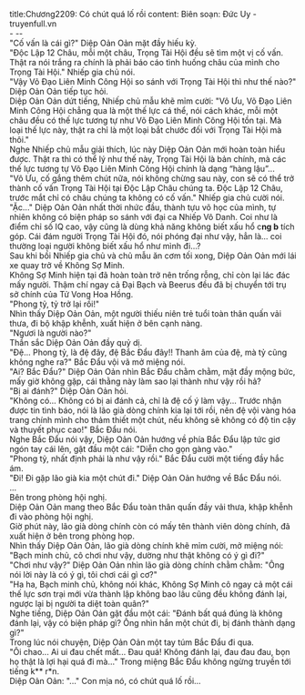 title:Chương2209: Có chút quá lố rồi
content:
Biên soạn: Đức Uy - truyenfull.vn<br>- --<br>"Cố vấn là cái gì?" Diệp Oản Oản mặt đầy hiếu kỳ.<br>"Độc Lập 12 Châu, mỗi một châu, Trọng Tài Hội đều sẽ tìm một vị cố vấn. Thật ra nói trắng ra chính là phải báo cáo tình huống châu của mình cho Trọng Tài Hội." Nhiếp gia chủ nói.<br>"Vậy Võ Đạo Liên Minh Công Hội so sánh với Trọng Tài Hội thì như thế nào?" Diệp Oản Oản tiếp tục hỏi.<br>Diệp Oản Oản dứt tiếng, Nhiếp chủ mẫu khẽ mỉm cười: "Vô Ưu, Võ Đạo Liên Minh Công Hội chẳng qua là một thế lực cá thể, nói cách khác, mỗi một châu đều có thế lực tương tự như Võ Đạo Liên Minh Công Hội tồn tại. Mà loại thế lực này, thật ra chỉ là một loại bắt chước đối với Trọng Tài Hội mà thôi."<br>Nghe Nhiếp chủ mẫu giải thích, lúc này Diệp Oản Oản mới hoàn toàn hiểu được. Thật ra thì có thể lý như thế này, Trọng Tài Hội là bản chính, mà các thế lực tương tự Võ Đạo Liên Minh Công Hội chính là dạng “hàng lậu”...<br>"Vô Ưu, cố gắng thêm chút nữa, nói không chừng sau này, con sẽ có thể trở thành cố vấn Trọng Tài Hội tại Độc Lập Châu chúng ta. Độc Lập 12 Châu, trước mắt chỉ có châu chúng ta không có cố vấn." Nhiếp gia chủ cười nói.<br>"Ặc..." Diệp Oản Oản nhất thời nhức đầu, thành tựu võ học của mình, tự nhiên không có biện pháp so sánh với đại ca Nhiếp Vô Danh. Coi như là điểm chỉ số IQ cao, vậy cũng là dùng khả năng không biết xấu hổ c**ng b** tích góp. Cái đám người Trọng Tài Hội đó, nói phóng đại như vậy, hẳn là... coi thường loại người không biết xấu hổ như mình đi...?<br>Sau khi bồi Nhiếp gia chủ và chủ mẫu ăn cơm tối xong, Diệp Oản Oản mới lái xe quay trở về Không Sợ Minh.<br>Không Sợ Minh hiện tại đã hoàn toàn trở nên trống rỗng, chỉ còn lại lác đác mấy người. Thậm chí ngay cả Đại Bạch và Beerus đều đã bị chuyển tới trụ sở chính của Tử Vong Hoa Hồng.<br>"Phong tỷ, tỷ trở lại rồi!"<br>Nhìn thấy Diệp Oản Oản, một người thiếu niên trẻ tuổi toàn thân quấn vải thưa, đi bộ khập khễnh, xuất hiện ở bên cạnh nàng.<br>"Ngươi là người nào?"<br>Thần sắc Diệp Oản Oản đầy quỷ dị.<br>"Đệ... Phong tỷ, là đệ đây, đệ Bắc Đẩu đây!! Thanh âm của đệ, mà tỷ cũng không nghe ra?" Bắc Đẩu vội vã mở miệng nói.<br>"Ai? Bắc Đẩu?" Diệp Oản Oản nhìn Bắc Đẩu chằm chằm, mặt đầy mộng bức, mấy giờ không gặp, cái thằng này làm sao lại thành như vậy rồi hả?<br>"Bị ai đánh?" Diệp Oản Oản hỏi.<br>"Không có... Không có bị ai đánh cả, chỉ là đệ cố ý làm vậy... Trước nhận được tin tình báo, nói là lão già dòng chính kia lại tới rồi, nên đệ vội vàng hóa trang chính mình cho thảm thiết một chút, nếu không sẽ không có độ tin cậy và thuyết phục cao!" Bắc Đẩu nói.<br>Nghe Bắc Đẩu nói vậy, Diệp Oản Oản hướng về phía Bắc Đẩu lập tức giơ ngón tay cái lên, gật đầu một cái: "Diễn cho gọn gàng vào."<br>"Phong tỷ, nhất định phải là như vậy rồi." Bắc Đẩu cười một tiếng đầy hắc ám.<br>"Đi! Đi gặp lão già kia một chút đi." Diệp Oản Oản hướng về Bắc Đẩu nói.<br>...<br>Bên trong phòng hội nghị.<br>Diệp Oản Oản mang theo Bắc Đẩu toàn thân quấn đầy vải thưa, khập khễnh đi vào phòng hội nghị.<br>Giờ phút này, lão già dòng chính còn có mấy tên thành viên dòng chính, đã xuất hiện ở bên trong phòng họp.<br>Nhìn thấy Diệp Oản Oản, lão già dòng chính khẽ mỉm cười, mở miệng nói: "Bạch minh chủ, cô chơi như vậy, dường như thật không có ý gì đi?"<br>"Chơi như vậy?" Diệp Oản Oản nhìn lão già dòng chính chằm chằm: "Ông nói lời này là có ý gì, tôi chơi cái gì cơ?"<br>"Ha ha, Bạch minh chủ, không nói khác, Không Sợ Minh cô ngay cả một cái thế lực sơn trại mới vừa thành lập không bao lâu cũng đều không đánh lại, ngược lại bị người ta diệt toàn quân?"<br>Nghe tiếng, Diệp Oản Oản gật đầu một cái: "Đánh bất quá đúng là không đánh lại, vậy có biện pháp gì? Ông nhìn hắn một chút đi, bị đánh thành dạng gì?"<br>Trong lúc nói chuyện, Diệp Oản Oản một tay túm Bắc Đẩu đi qua.<br>"Ôi chao... Ai ui đau chết mất... Đau quá! Không đánh lại, đau đau đau, bọn họ thật là lợi hại quá đi mà..." Trong miệng Bắc Đẩu không ngừng truyền tới tiếng k** r*n.<br>Diệp Oản Oản: "..." Con mịa nó, có chút quá lố rồi...